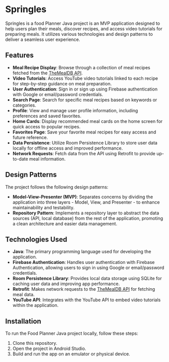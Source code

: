 # Springles

Springles is a  food Planner Java project is an MVP  application designed to help users plan their meals, discover recipes, and access video tutorials for preparing meals. It utilizes various technologies and design patterns to deliver a seamless user experience.

## Features

- **Meal Recipe Display**: Browse through a collection of meal recipes fetched from the [TheMealDB API](https://www.themealdb.com/api.php).
- **Video Tutorials**: Access YouTube video tutorials linked to each recipe for step-by-step guidance on meal preparation.
- **User Authentication**: Sign in or sign up using Firebase authentication with Google or email/password credentials.
- **Search Page**: Search for specific meal recipes based on keywords or categories.
- **Profile**: View and manage user profile information, including preferences and saved favorites.
- **Home Cards**: Display recommended meal cards on the home screen for quick access to popular recipes.
- **Favorites Page**: Save your favorite meal recipes for easy access and future reference.
- **Data Persistence**: Utilize Room Persistence Library to store user data locally for offline access and improved performance.
- **Network Requests**: Fetch data from the API using Retrofit to provide up-to-date meal information.

## Design Patterns

The project follows the following design patterns:

- **Model-View-Presenter (MVP)**: Separates concerns by dividing the application into three layers - Model, View, and Presenter - to enhance maintainability and testability.
- **Repository Pattern**: Implements a repository layer to abstract the data sources (API, local database) from the rest of the application, promoting a clean architecture and easier data management.

## Technologies Used

- **Java**: The primary programming language used for developing the application.
- **Firebase Authentication**: Handles user authentication with Firebase Authentication, allowing users to sign in using Google or email/password credentials.
- **Room Persistence Library**: Provides local data storage using SQLite for caching user data and improving app performance.
- **Retrofit**: Makes network requests to the [TheMealDB API](https://www.themealdb.com/api.php) for fetching meal data.
- **YouTube API**: Integrates with the YouTube API to embed video tutorials within the application.

## Installation

To run the Food Planner Java project locally, follow these steps:

1. Clone this repository.
2. Open the project in Android Studio.
3. Build and run the app on an emulator or physical device.
